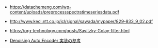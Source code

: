 
- https://datachemeng.com/wp-content/uploads/preprocessspectratimeseriesdata.pdf

- http://www.kecl.ntt.co.jp/icl/signal/sawada/mypaper/829-833_9_02.pdf

- https://org-technology.com/posts/Savitzky-Golay-filter.html

- [Denoising Auto Encoder 実装の参考](https://github.com/pranjaldatta/Denoising-Autoencoder-in-Pytorch/blob/master/DenoisingAutoencoder.ipynb)
